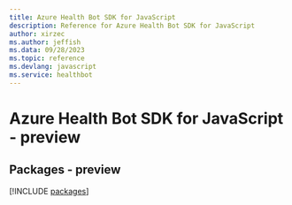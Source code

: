 ```yaml
---
title: Azure Health Bot SDK for JavaScript
description: Reference for Azure Health Bot SDK for JavaScript
author: xirzec
ms.author: jeffish
ms.data: 09/28/2023
ms.topic: reference
ms.devlang: javascript
ms.service: healthbot
---
```

# Azure Health Bot SDK for JavaScript - preview
## Packages - preview
[!INCLUDE [packages](health-bot-index.md)]